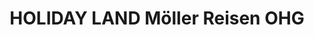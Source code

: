 ---
title: "HOLIDAY LAND Möller Reisen OHG"
url: /neustadt-in-holstein/holiday-land-moeller-reisen-ohg/
shop: Reisebüro
---